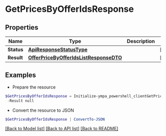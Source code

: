 # GetPricesByOfferIdsResponse
## Properties

Name | Type | Description | Notes
------------ | ------------- | ------------- | -------------
**Status** | [**ApiResponseStatusType**](ApiResponseStatusType.md) |  | [optional] 
**Result** | [**OfferPriceByOfferIdsListResponseDTO**](OfferPriceByOfferIdsListResponseDTO.md) |  | [optional] 

## Examples

- Prepare the resource
```powershell
$GetPricesByOfferIdsResponse = Initialize-ympa_powershell_clientGetPricesByOfferIdsResponse  -Status null `
 -Result null
```

- Convert the resource to JSON
```powershell
$GetPricesByOfferIdsResponse | ConvertTo-JSON
```

[[Back to Model list]](../README.md#documentation-for-models) [[Back to API list]](../README.md#documentation-for-api-endpoints) [[Back to README]](../README.md)

